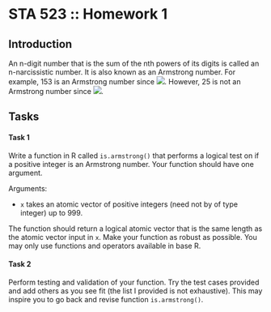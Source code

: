 # STA 523 :: Homework 1

## Introduction

An n-digit number that is the sum of the nth powers of its digits is called an n-narcissistic number. It is also known as an Armstrong number. For example,
153 is an Armstrong number since ![](https://latex.codecogs.com/gif.latex?1^3&space;&plus;&space;5^3&space;&plus;&space;3^3&space;=&space;153).
However, 25 is not an Armstrong number since ![](https://latex.codecogs.com/gif.latex?2^2&space;&plus;&space;5^2&space;\neq&space;25).

## Tasks

#### Task 1

Write a function in R called `is.armstrong()` that performs a logical test
on if a positive integer is an Armstrong number. Your function should have
one argument.

Arguments:
	
- `x` takes an atomic vector of positive integers 
	(need not by of type integer) up to 999.

The function should return a logical atomic vector that is the same length as 
the atomic vector input in `x`. Make your function as robust as possible.
You may only use functions and operators available in base R.

#### Task 2

Perform testing and validation of your function. Try the test cases provided
and add others as you see fit (the list I provided is not exhaustive). This
may inspire you to go back and revise function `is.armstrong()`.
